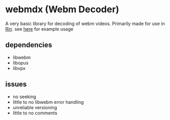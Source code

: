 # webmdx (Webm Decoder)

A very basic library for decoding of webm videos. Primarily made for use in [Rin](https://github.com/TareHimself/rin). see [here](./test/main.cpp) for example usage

## dependencies
- libwebm
- libopus
- libvpx

## issues
- no seeking
- little to no libwebm error handling
- unreliable versioning
- little to no comments

